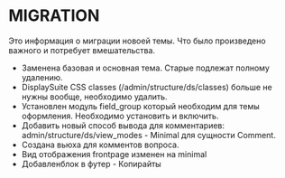 # MIGRATION

Это информация о миграции новоей темы. Что было произведено важного и потребует вмешательства.

*  Заменена базовая и основная тема. Старые подлежат полному удалению.
*  DisplaySuite CSS classes (/admin/structure/ds/classes) больше не нужны вообще, необходимо удалить.
*  Установлен модуль field_group который необходим для темы оформления. Необходимо установить и включить.
*  Добавить новый способ вывода для комментариев: admin/structure/ds/view_modes - Minimal для сущности Comment.
*  Создана вьюха для комментов вопроса.
*  Вид отображения frontpage изменен на minimal
*  Добавленблок в футер - Копирайты